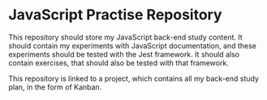 # JavaScript Practise Repository

This repository should store my JavaScript back-end study content.
It should contain my experiments with JavaScript documentation,
and these experiments should be tested with the Jest framework.
It should also contain exercises, that should also be tested
with that framework.

This repository is linked to a project, which contains all my
back-end study plan, in the form of Kanban.
